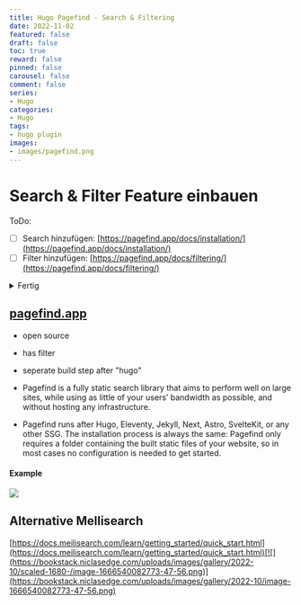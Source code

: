 ```yaml
---
title: Hugo Pagefind - Search & Filtering
date: 2022-11-02
featured: false
draft: false
toc: true
reward: false
pinned: false
carousel: false
comment: false
series:
- Hugo
categories:
- Hugo
tags:
- hugo plugin
images:
- images/pagefind.png
---
```


# Search & Filter Feature einbauen

<p class="callout success">ToDo:</p>

- [ ] Search hinzufügen: [https://pagefind.app/docs/installation/](https://pagefind.app/docs/installation/)
- [ ] Filter hinzufügen: [https://pagefind.app/docs/filtering/](https://pagefind.app/docs/filtering/)

<details>
  <summary>Fertig</summary>
    
- [ ] fertig
</details>

## [pagefind.app](https://pagefind.app/)

- open source
- has filter
- seperate build step after "hugo"

- Pagefind is a fully static search library that aims to perform well on large sites, while using as little of your users’ bandwidth as possible, and without hosting any infrastructure.

- Pagefind runs after Hugo, Eleventy, Jekyll, Next, Astro, SvelteKit, or any other SSG. The installation process is always the same: Pagefind only requires a folder containing the built static files of your website, so in most cases no configuration is needed to get started.

#### Example

[![](https://bookstack.niclasedge.com/uploads/images/gallery/2022-10/scaled-1680-/image-1666337895194-38-11.png)](https://bookstack.niclasedge.com/uploads/images/gallery/2022-10/image-1666337895194-38-11.png)

## Alternative Mellisearch

[https://docs.meilisearch.com/learn/getting_started/quick_start.html](https://docs.meilisearch.com/learn/getting_started/quick_start.html)[![](https://bookstack.niclasedge.com/uploads/images/gallery/2022-10/scaled-1680-/image-1666540082773-47-56.png)](https://bookstack.niclasedge.com/uploads/images/gallery/2022-10/image-1666540082773-47-56.png)
